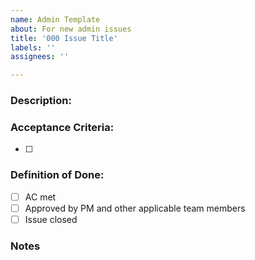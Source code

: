 ```yaml
---
name: Admin Template
about: For new admin issues
title: '000 Issue Title'
labels: ''
assignees: ''

---
```


### Description:



### Acceptance Criteria:
- [ ]

### Definition of Done:
- [ ] AC met
- [ ] Approved by PM and other applicable team members
- [ ] Issue closed

### Notes
